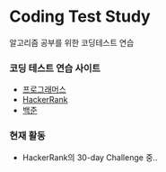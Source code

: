 # Coding Test Study

알고리즘 공부를 위한 코딩테스트 연습

### 코딩 테스트 연습 사이트

 - [프로그래머스](https://programmers.co.kr/learn/challenges)
 - [HackerRank](https://www.hackerrank.com/dashboard)
 - [백준](https://www.acmicpc.net/)
 
 
### 현재 활동

 - HackerRank의 30-day Challenge 중..
